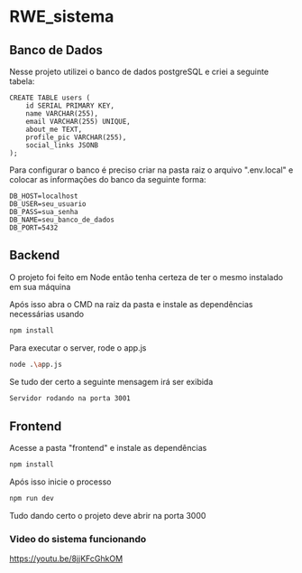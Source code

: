 # RWE_sistema

## Banco de Dados

Nesse projeto utilizei o banco de dados postgreSQL e criei a seguinte tabela:

```postgreSQL
CREATE TABLE users (
    id SERIAL PRIMARY KEY,
    name VARCHAR(255),
    email VARCHAR(255) UNIQUE,
    about_me TEXT,
    profile_pic VARCHAR(255),
    social_links JSONB
);
```

Para configurar o banco é preciso criar na pasta raiz o arquivo ".env.local" e colocar as informações do banco da seguinte forma:

```.env.local
DB_HOST=localhost
DB_USER=seu_usuario
DB_PASS=sua_senha
DB_NAME=seu_banco_de_dados
DB_PORT=5432
```

## Backend

O projeto foi feito em Node então tenha certeza de ter o mesmo instalado em sua máquina

Após isso abra o CMD na raiz da pasta e instale as dependências necessárias usando

```bash
npm install
```
Para executar o server, rode o app.js

```bash
node .\app.js
```

Se tudo der certo a seguinte mensagem irá ser exibida
```bash
Servidor rodando na porta 3001
```

## Frontend

Acesse a pasta "frontend" e instale as dependências
```bash
npm install
```
Após isso inicie o processo
```bash
npm run dev
```
Tudo dando certo o projeto deve abrir na porta 3000

### Video do sistema funcionando

https://youtu.be/8jjKFcGhkOM
